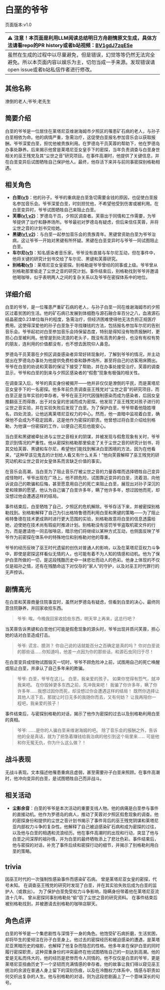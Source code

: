 # 白垩的爷爷
页面版本:v1.0
 

| :warning: 注意！本页面是利用LLM阅读总结明日方舟剧情原文生成，具体方法请看repo的PR history或者b站视频：[BV1gdJ7zqESe](https://www.bilibili.com/video/BV1gdJ7zqESe/)         |
|:----------------------------|
| 虽然在生成的过程中以尽量避免，但是错误，幻觉等等仍然无法完全避免。所以本页面内容以娱乐为主，切勿当成一手来源。发现错误请open issue或者b站私信作者进行修改。|



## 其他名称
潦倒的老人;爷爷;老先生
## 简要介绍
白垩的爷爷是一位居住在莱塔尼亚维谢海姆市夕照区的罹患矿石病的老人，与孙子白垩相依为命。他的病情严重，急需治疗，这促使白垩报名参加音乐会以获取报酬。爷爷深爱白垩，担忧他被贵族利用。在罗德岛干员芙蓉的帮助下，他在罗德岛办事处静养。后来揭示他曾是莱塔尼亚女皇手下的密探，当年负责调查与白垩身世相关的巫王残党及其“尘世之音”研究项目。在事件高潮时，他提供了关键信息，并在白垩变异后试图牺牲自己保护他人。最终，他存活下来并与前同事密探别格勒相遇。
## 相关角色
-   **白垩([v1](extended_char_bai_e.md))**：他的孙子。爷爷的重病是白垩急切需要金钱的原因，也促使白垩报名参加音乐会。爷爷深爱白垩，时刻担忧他，不希望他受到伤害或被利用。在白垩变异时，爷爷试图牺牲自己来阻止白垩。
-   **芙蓉([v1](char_120_hibisc.md),[v2](../char_v3/char_120_hibisc.md))**：罗德岛干员，夕照区调查者。芙蓉出于同情和工作需要，为爷爷提供了治疗和静养场所。爷爷最初对罗德岛有疑虑，但后来信任芙蓉，并将尘世之音的计划书交给她。
-   **黑键([v1](char_4046_ebnhlz.md),[v2](../char_v3/char_4046_ebnhlz.md))**：与白垩一起参加音乐会的贵族青年。黑键曾资助白垩为爷爷治病，这让爷爷一开始对黑键有所怀疑。黑键在白垩变异时与爷爷一同试图阻止白垩。
-   **车尔尼([v1](char_4047_pianst.md))**：知名感染者音乐家。爷爷没有直接与车尔尼互动，但在事件中，他将关键的研究计划书交给了车尔尼、黑键和芙蓉研究。
-   **别格勒([v1](extended_char_bie_ge_lei.md))**：莱塔尼亚女皇密探。别格勒是爷爷曾经的同事或上级。爷爷曾从别格勒那里偷走了尘世之音的研究计划。事件结束后，别格勒找到爷爷并邀请他喝咖啡，似乎表明两人之间的复杂关系以及爷爷在密探体系中的地位。
## 详细介绍
白垩的爷爷，是一位罹患严重矿石病的老人，与孙子白垩一同在维谢海姆市的夕照区过着贫困的生活。他的矿石病已发展到体细胞与源石融合率百分之八，血液源石结晶密度0.23单位每升的程度，急需治疗，但经济困难使得他无法负担正规医疗费用。这使得深爱他的孙子白垩急于寻找赚钱的方法，包括报名参加车尔尼的告别音乐会。爷爷起初对白垩参加音乐会持保留态度，特别是得知没有物质报酬时，更担心白垩被利用。他曾是到处流浪的老头子，既没有高贵的身份，也没有有权有势的朋友，连利用的价值都没有，也不想去医院仰人鼻息。

罗德岛干员芙蓉在夕照区调查感染者异常好转现象时，了解到爷爷的情况，并主动提出在罗德岛办事处为他提供免费检查和静养场所，甚至将自己的访客用床腾出。爷爷在白垩的劝说和芙蓉的保证下接受了帮助，并在办事处接受治疗。芙蓉的调查显示，爷爷和白垩的到来与夕照区感染者的“假愈”现象有极强的相关性。

在调查深入后，爷爷的真实身份被揭开——他并非仅仅是潦倒的平民，而是莱塔尼亚女皇手下的一名密探。他多年前负责调查巫王残党对“尘世之音”的研究项目，而白垩正是当年实验的幸存者。爷爷在巫王时代因强制感染而成为感染者，后因女皇推翻巫王而得救，出于对女皇的忠诚而成为密探。他发现了巫王残党对孩子进行的尘世之音实验，并在实验失败后发现了白垩。为了保护白垩，爷爷带着他隐姓埋名，四处流浪，让他远离莱塔尼亚权力的中心。然而，他一直暗中监视着白垩，确保他不会成为不稳定因素，这是他作为密探的职责。他曾想过将白垩介绍给别格勒，为他谋一份密探的工作，以便自己死后也能安心。

当白垩和黑键被牵扯进与尘世之音相关的阴谋，并被发现与假愈现象有关时，爷爷意识到情况的严重性。他从密探别格勒那里偷走了关于尘世之音的研究计划书，将其交给芙蓉、黑键和车尔尼，希望他们能找到解决白垩困境的方法，因为在他看来，“这种早该见鬼去的计划给人看又有什么关系！”他向芙蓉解释了巫王残党的研究动机和尘世之音对女皇体系而言缺乏价值的事实。

在音乐会高潮，当白垩为了阻止音乐厅被尘世之音的力量吞噬而选择牺牲自己变异成怪物时，爷爷出现在广场上。他不顾危险，试图靠近变异的白垩，流着泪，向他诉说自己的欺骗和后悔，甚至愿意用自己的死亡来阻止白垩，展现出对孙子深沉的爱和赎罪的愿望。他认为自己骗了白垩许多年，瞒了他许多年，想过因他而死，却没想过他会遭遇这样的结局。

事件结束后，白垩牺牲了自己，夕照区的危机解除。爷爷存活下来，并被密探别格勒找到。别格勒解释了自己为引出格特鲁德而利用白垩和黑键的策略——为了阻止格特鲁德在技术更成熟时进行更大范围的实验，别格勒故意将白垩的信息透露给她，迫使她在技术尚有瑕疵时推进计划。别格勒没有惩罚爷爷盗取机密文件的行为，而是邀请他一同去咖啡店，暗示他们将继续以某种方式互动，也侧面反映了爷爷作为前密探在体系中的特殊地位和别格勒对他的尊重。

爷爷的经历反映了巫王时代遗留的创伤对普通人的影响，以及在莱塔尼亚权力斗争中，即使是密探这样看似无情的人，也可能有着不为人知的情感和动机。他为了保护白垩所做的一切，是这段残酷历史中一抹悲壮而动人的色彩。他身上体现的不仅仅是祖孙之情，还有在残酷命运下对仅存的“家人”的守护，以及对巫王时代罪行的无声控诉。
## 剧情高光
在白垩和芙蓉商量住院事宜时，虽然对罗德岛有疑虑，但看到白垩的决心，最终同意住院静养，并回家收拾东西。
> 爷爷: 唉。今晚我回家收拾些东西，明天早上再来，这总行吧？

当芙蓉告诉黑键和白垩他们可能是假愈现象的源头时，爷爷出现并质问芙蓉，担心她的话对白垩造成打击。
> 爷爷: 谎言、臆测？ 你自己说的话就能百分之百确定是真的吗？ 你对白垩说的那些话......你知道吗，他差一点因为你的那些话，和源石虫同归于尽！

在白垩变异成怪物试图毁灭一切时，爷爷不顾危险冲上前，试图用自己的死亡唤醒或阻止白垩，并承认了自己多年来的欺骗。
> 爷爷: 白垩，爷爷在这儿。 白垩，我亲爱的孩子。 如果你觉得有怨气，就冲我来吧。 在你毁掉更多东西之前，先冲我来吧！ 我骗了你许多年，瞒了你许多年......我想过因你而死，却没想过你会遭遇这样的结局！ 既然你选择让其他人活下去，那就让时日无多的我随你而去，又有何妨？ 让我再陪你一程吧，我亲爱的孩子！

事件结束后，与密探别格勒的对话，揭示了他作为密探的过去以及别格勒利用白垩的真相。
> 爷爷: ......是你的人骗白垩来维谢海姆的吧。 除了音乐会的报酬之外，告诉他的全是真话，就为了把急着赚钱给我治病的他引到这个局里来...... 可是他和你无冤无仇，你为什么这么做？！
## 战斗表现
无战斗表现。文本描述他罹患重病且虚弱，甚至需要孙子白垩来照顾。在事件高潮时，他冲向变异的白垩，是试图牺牲自己而非战斗。
## 相关活动
-   **尘影余音**：白垩的爷爷是本次活动的重要支线人物。他的病痛是白垩参与事件的直接动机。他作为罗德岛的病人，推动了芙蓉对夕照区假愈现象的调查。他的密探身份和提供的尘世之音计划书揭示了事件背后的巫王残党阴谋和莱塔尼亚内部权力斗争的复杂性。他解释了自己被迫感染矿石病和成为密探的过往，以及他与白垩的相遇和流浪经历。他在事件高潮时的出现和行动，突显了他与白垩之间深厚的祖孙情，并为白垩的最终牺牲添上了悲壮色彩。事件结束后，他与密探的对话，补充了事件后续和密探行动的细节，并揭示了别格勒利用白垩的策略。
## trivia
因巫王时代的一次强制性感染事件而感染矿石病。
曾是莱塔尼亚女皇的密探，代号未知。
在调查巫王残党的研究时发现了白垩，并在其实验失败后成为白垩的监护人（或救出）。
为了保护白垩免受权力斗争影响，隐瞒身份带着他在莱塔尼亚流浪十几年。
曾从密探同事别格勒处“偷”窃了尘世之音的研究资料。
在事件结束后被别格勒找到，并被邀请去别格勒的咖啡店聊天。
## 角色点评
白垩的爷爷是一个集悲剧性与深情于一身的角色。他饱受矿石病折磨，生活贫困，却将毕生的爱倾注在孙子白垩身上。他过去的密探经历和被迫感染的遭遇，是莱塔尼亚黑暗历史的缩影，也解释了他复杂而隐忍的性格。他多年来在保护白垩的同时履行密探职责，这种双重身份的冲突最终在他试图牺牲自己的一刻达到高潮。他的爱是无私而伟大的，他的经历是悲惨而令人同情的。他不仅仅是白垩的爷爷，更是莱塔尼亚扭曲历史下一个坚韧而充满情感的幸存者。他的故事让我们得以窥见巫王统治的余波在普通人身上留下的深刻伤痕，以及在冷酷权力体系中，情感与职责如何交织出复杂的人生。他与别格勒的对话，则为这段悲剧画上了一个意味深长的句号。